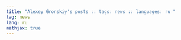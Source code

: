 ```yaml
---
title: "Alexey Gronskiy's posts :: tags: news :: languages: ru "
tag: news
lang: ru
mathjax: true
---
```

<!-- Generated automatically -->